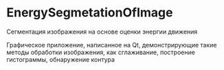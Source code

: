# EnergySegmetationOfImage

Сегментация изображения на основе оценки энергии движения

Графическое приложение, написанное на Qt, демонстрирующие такие методы обработки изображения, как сглаживание, построение гистограммы, обнаружение контура
